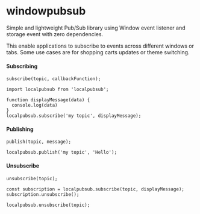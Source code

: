 # windowpubsub

Simple and lightweight Pub/Sub library using Window event listener and storage event with zero dependencies.

This enable applications to subscribe to events across different windows or tabs.
Some use cases are for shopping carts updates or theme switching.

#### Subscribing

`subscribe(topic, callbackFunction);`

```
import localpubsub from 'localpubsub';

function displayMessage(data) {
  console.log(data)
}
localpubsub.subscribe('my topic', displayMessage);
```

#### Publishing

`publish(topic, message);`

```
localpubsub.publish('my topic', 'Hello');
```

#### Unsubscribe

`unsubscribe(topic);`

```
const subscription = localpubsub.subscribe(topic, displayMessage);
subscription.unsubscribe();

localpubsub.unsubscribe(topic);
```
